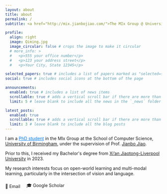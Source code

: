 ```yaml
---
layout: about
title: about
permalink: /
subtitle: <a href="http://mix.jianbojiao.com/">The MIx Group @ University of Birmingham</a>

profile:
  align: right
  image: Qiming.jpg
  image_circular: false # crops the image to make it circular
  # more_info: >
  #   <p>555 your office number</p>
  #   <p>123 your address street</p>
  #   <p>Your City, State 12345</p>

selected_papers: true # includes a list of papers marked as "selected={true}"
social: true # includes social icons at the bottom of the page

announcements:
  enabled: true # includes a list of news items
  scrollable: true # adds a vertical scroll bar if there are more than 3 news items
  limit: 5 # leave blank to include all the news in the `_news` folder

latest_posts:
  enabled: true
  scrollable: true # adds a vertical scroll bar if there are more than 3 new posts items
  limit: 3 # leave blank to include all the blog posts
---
```


<!-- Write your biography here. Tell the world about yourself. Link to your favorite [subreddit](http://reddit.com). You can put a picture in, too. The code is already in, just name your picture `prof_pic.jpg` and put it in the `img/` folder.

Put your address / P.O. box / other info right below your picture. You can also disable any of these elements by editing `profile` property of the YAML header of your `_pages/about.md`. Edit `_bibliography/papers.bib` and Jekyll will render your [publications page](/al-folio/publications/) automatically.

Link to your social media connections, too. This theme is set up to use [Font Awesome icons](https://fontawesome.com/) and [Academicons](https://jpswalsh.github.io/academicons/), like the ones below. Add your Facebook, Twitter, LinkedIn, Google Scholar, or just disable all of them. -->

I am a <span style="color: #007bff; text-decoration: underline;">PhD student</span> in the MIx Group at the School of Computer Science, [University of Birmingham](https://www.birmingham.ac.uk/), under the supervision of Prof. [Jianbo Jiao](https://jianbojiao.com/).

Prior to this, I received my Bachelor's degree from [Xi’an Jiaotong-Liverpool University](https://www.xjtlu.edu.cn/en/) in 2023.

My research interests focus on open-world learning and multi-modal learning, particularly in the intersection of vision and language.

<div style="margin-top: 20px;">
  <ul style="list-style: none; padding: 0; display: flex; gap: 20px; align-items: center;">
    <li>
      <a href="mailto:qxh366@student.bham.ac.uk" target="_blank" style="text-decoration: none;">
        📧 Email
      </a>
    </li>
    <!-- <li>
      <a href="https://github.com/yourgithub" target="_blank" style="text-decoration: none;">
        💻 GitHub
      </a>
    </li> -->
    <li>
      <a href="https://scholar.google.com/citations?user=hv9vhhAAAAAJ&hl=en" target="_blank" style="text-decoration: none;">
        🎓 Google Scholar
      </a>
    </li>
  </ul>
</div>
